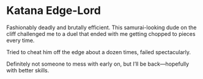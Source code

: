 # Katana Edge-Lord

Fashionably deadly and brutally efficient. This samurai-looking dude on the cliff challenged me to a duel that ended with me getting chopped to pieces every time.

Tried to cheat him off the edge about a dozen times, failed spectacularly.

Definitely not someone to mess with early on, but I’ll be back—hopefully with better skills.
